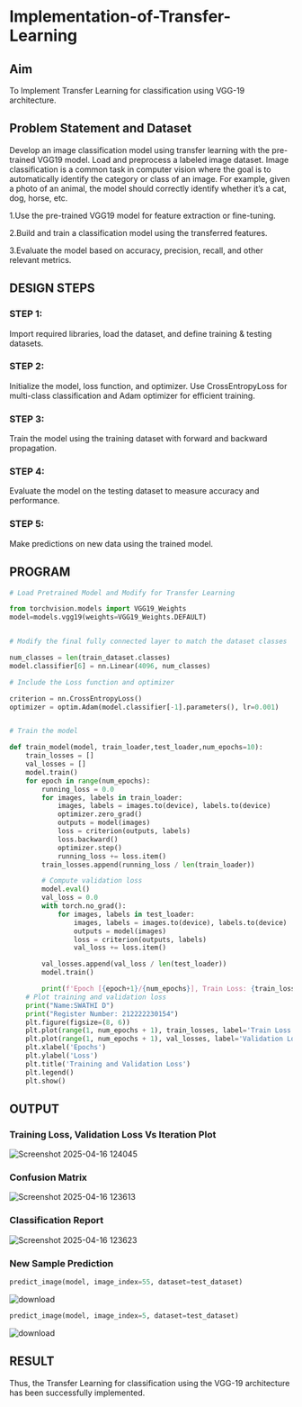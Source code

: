 # Implementation-of-Transfer-Learning
## Aim
To Implement Transfer Learning for classification using VGG-19 architecture.

## Problem Statement and Dataset
Develop an image classification model using transfer learning with the pre-trained VGG19 model.
Load and preprocess a labeled image dataset.
Image classification is a common task in computer vision where the goal is to automatically identify the category or class of an image. For example, given a photo of an animal, the model should correctly identify whether it’s a cat, dog, horse, etc.

1.Use the pre-trained VGG19 model for feature extraction or fine-tuning.

2.Build and train a classification model using the transferred features.

3.Evaluate the model based on accuracy, precision, recall, and other relevant metrics.

## DESIGN STEPS
### STEP 1:
Import required libraries, load the dataset, and define training & testing datasets.

### STEP 2:
Initialize the model, loss function, and optimizer. Use CrossEntropyLoss for multi-class classification and Adam optimizer for efficient training.

### STEP 3:
Train the model using the training dataset with forward and backward propagation.

### STEP 4:
Evaluate the model on the testing dataset to measure accuracy and performance.

### STEP 5:
Make predictions on new data using the trained model.

## PROGRAM

```python
# Load Pretrained Model and Modify for Transfer Learning

from torchvision.models import VGG19_Weights
model=models.vgg19(weights=VGG19_Weights.DEFAULT)

```
```python

# Modify the final fully connected layer to match the dataset classes

num_classes = len(train_dataset.classes)
model.classifier[6] = nn.Linear(4096, num_classes)

```
```python
# Include the Loss function and optimizer

criterion = nn.CrossEntropyLoss()
optimizer = optim.Adam(model.classifier[-1].parameters(), lr=0.001)

```
```python

# Train the model

def train_model(model, train_loader,test_loader,num_epochs=10):
    train_losses = []
    val_losses = []
    model.train()
    for epoch in range(num_epochs):
        running_loss = 0.0
        for images, labels in train_loader:
            images, labels = images.to(device), labels.to(device)
            optimizer.zero_grad()
            outputs = model(images)
            loss = criterion(outputs, labels)
            loss.backward()
            optimizer.step()
            running_loss += loss.item()
        train_losses.append(running_loss / len(train_loader))

        # Compute validation loss
        model.eval()
        val_loss = 0.0
        with torch.no_grad():
            for images, labels in test_loader:
                images, labels = images.to(device), labels.to(device)
                outputs = model(images)
                loss = criterion(outputs, labels)
                val_loss += loss.item()

        val_losses.append(val_loss / len(test_loader))
        model.train()

        print(f'Epoch [{epoch+1}/{num_epochs}], Train Loss: {train_losses[-1]:.4f}, Validation Loss: {val_losses[-1]:.4f}')
    # Plot training and validation loss
    print("Name:SWATHI D")
    print("Register Number: 212222230154")
    plt.figure(figsize=(8, 6))
    plt.plot(range(1, num_epochs + 1), train_losses, label='Train Loss', marker='o')
    plt.plot(range(1, num_epochs + 1), val_losses, label='Validation Loss', marker='s')
    plt.xlabel('Epochs')
    plt.ylabel('Loss')
    plt.title('Training and Validation Loss')
    plt.legend()
    plt.show()

```

## OUTPUT
### Training Loss, Validation Loss Vs Iteration Plot

![Screenshot 2025-04-16 124045](https://github.com/user-attachments/assets/d75cfed5-852a-4e0d-9bc7-6aa5e469c3c1)



### Confusion Matrix

![Screenshot 2025-04-16 123613](https://github.com/user-attachments/assets/a395cd4a-da38-4f23-a06b-e9f003216c26)



### Classification Report

![Screenshot 2025-04-16 123623](https://github.com/user-attachments/assets/77bd4545-078a-4371-8240-a7cbabc6f730)


### New Sample Prediction

```python
predict_image(model, image_index=55, dataset=test_dataset)
```
![download](https://github.com/user-attachments/assets/7033aeb3-04f1-4d3c-bd9e-0dd79cf47d6e)

```python
predict_image(model, image_index=5, dataset=test_dataset)
```
![download](https://github.com/user-attachments/assets/31dcd4e9-6072-4fc9-9d5a-60657488d113)


## RESULT
Thus, the Transfer Learning for classification using the VGG-19 architecture has been successfully implemented.
